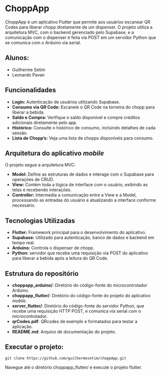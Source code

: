 # ChoppApp

ChoppApp é um aplicativo Flutter que permite aos usuários escanear QR Codes para liberar chopp diretamente de um dispenser. O projeto utiliza a arquitetura MVC, com o backend gerenciado pelo Supabase, e a comunicação com o dispenser é feita via POST em um servidor Python que se comunica com o Arduino via serial.

## Alunos:
- Guilherme Setim
- Leonardo Pavan

## Funcionalidades

* **Login:** Autenticação de usuários utilizando Supabase.
* **Consumo via QR Code:** Escaneie o QR Code na torneira do chopp para liberar a bebida.
* **Saldo e Compra:** Verifique o saldo disponível e compre créditos adicionais diretamente pelo app.
* **Histórico:** Consulte o histórico de consumo, incluindo detalhes de cada sessão.
* **Lista de Chopp’s:** Veja uma lista de chopps disponíveis para consumo.

## Arquitetura do aplicativo *mobile*

O projeto segue a arquitetura MVC:

* **Model:** Define as estruturas de dados e interage com o Supabase para operações de CRUD.
* **View:** Contém toda a lógica de interface com o usuário, exibindo as telas e recebendo interações.
* **Controller:** Intermedia a comunicação entre a View e a Model, processando as entradas do usuário e atualizando a interface conforme necessário.

## Tecnologias Utilizadas

* **Flutter:** Framework principal para o desenvolvimento do aplicativo.
* **Supabase:** Utilizado para autenticação, banco de dados e backend em tempo real.
* **Arduino:** Controla o dispenser de chopp.
* **Python:** servidor que recebe uma requisição via POST do aplicativo para liberar a bebida após a leitura do QR Code.

## Estrutura do repositório

- **choppapp_arduino/**: Diretório do código-fonte do microcontrolador Arduino.
- **choppapp_flutter/**: Diretório do código-fonte do projeto do aplicativo *mobile*.
- **server_flutter/**: Diretório do código-fonte do servidor Python, que recebe uma requisição HTTP POST, e comunica via serial com o microcontrolador.
- **qrCodes.pdf**: QRcodes de exemplo e formatados para testar a aplicação.
- **README.md**: Arquivo de documentação do projeto.

## Executar o projeto:
`git clone https://github.com/guilhermesetim/choppApp.git`

Navegue até o diretório choppapp_flutter/ e execute o projeto flutter.
